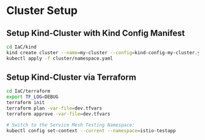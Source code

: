 # Cluster Setup

## Setup Kind-Cluster with Kind Config Manifest
```bash
cd IaC/kind
kind create cluster --name=my-cluster --config=kind-config-my-cluster.yaml
kubectl apply -f cluster/namespace.yaml
```

## Setup Kind-Cluster via Terraform
```bash
cd IaC/terraform
export TF_LOG=DEBUG
terraform init
terraform plan -var-file=dev.tfvars
terraform approve -var-file=dev.tfvars

# Switch to the Service Mesh Testing Namespace:
kubectl config set-context --current --namespace=istio-testapp
```